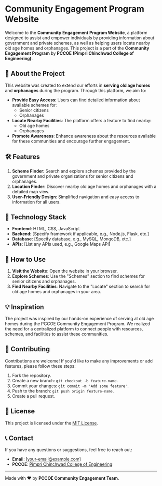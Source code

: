 # Community Engagement Program Website  

Welcome to the **Community Engagement Program Website**, a platform designed to assist and empower individuals by providing information about government and private schemes, as well as helping users locate nearby old age homes and orphanages. This project is a part of the **Community Engagement Program** by **PCCOE (Pimpri Chinchwad College of Engineering)**.

## 🌟 About the Project  

This website was created to extend our efforts in **serving old age homes** and **orphanages** during the program. Through this platform, we aim to:  

- **Provide Easy Access**: Users can find detailed information about available schemes for:
  - Senior citizens
  - Orphanages
- **Locate Nearby Facilities**: The platform offers a feature to find nearby:
  - Old age homes
  - Orphanages
- **Promote Awareness**: Enhance awareness about the resources available for these communities and encourage further engagement.  

## 🛠️ Features  

1. **Scheme Finder**: Search and explore schemes provided by the government and private organizations for senior citizens and orphanages.  
2. **Location Finder**: Discover nearby old age homes and orphanages with a detailed map view.  
3. **User-Friendly Design**: Simplified navigation and easy access to information for all users.  

## 🚀 Technology Stack  

- **Frontend**: HTML, CSS, JavaScript  
- **Backend**: [Specify framework if applicable, e.g., Node.js, Flask, etc.]  
- **Database**: [Specify database, e.g., MySQL, MongoDB, etc.]  
- **APIs**: [List any APIs used, e.g., Google Maps API]  

## 📌 How to Use  

1. **Visit the Website**: Open the website in your browser.  
2. **Explore Schemes**: Use the "Schemes" section to find schemes for senior citizens and orphanages.  
3. **Find Nearby Facilities**: Navigate to the "Locate" section to search for old age homes and orphanages in your area.  


## 💡 Inspiration  

The project was inspired by our hands-on experience of serving at old age homes during the PCCOE Community Engagement Program. We realized the need for a centralized platform to connect people with resources, schemes, and facilities to assist these communities.  

## 🤝 Contributing  

Contributions are welcome! If you'd like to make any improvements or add features, please follow these steps:  

1. Fork the repository.  
2. Create a new branch: `git checkout -b feature-name`.  
3. Commit your changes: `git commit -m 'Add some feature'`.  
4. Push to the branch: `git push origin feature-name`.  
5. Create a pull request.  

## 📃 License  

This project is licensed under the [MIT License](LICENSE).  

## 📞 Contact  

If you have any questions or suggestions, feel free to reach out:  

- **Email**: [your-email@example.com]  
- **PCCOE**: [Pimpri Chinchwad College of Engineering](https://pccoepune.com)  

---

Made with ❤️ by **PCCOE Community Engagement Team**.
